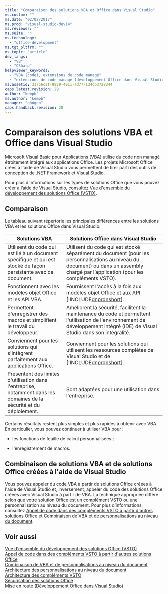 ```yaml
---
title: "Comparaison des solutions VBA et Office dans Visual Studio"
ms.custom: ""
ms.date: "02/02/2017"
ms.prod: "visual-studio-dev14"
ms.reviewer: ""
ms.suite: ""
ms.technology: 
  - "office-development"
ms.tgt_pltfrm: ""
ms.topic: "article"
dev_langs: 
  - "VB"
  - "CSharp"
helpviewer_keywords: 
  - "VBA (code), extensions de code managé"
  - "extensions de code managé (développement Office dans Visual Studio), comparées à VBA"
ms.assetid: 31756c2f-8829-4011-ad77-134cb3728344
caps.latest.revision: 29
author: "kempb"
ms.author: "kempb"
manager: "ghogen"
caps.handback.revision: 28
---
```

# Comparaison des solutions VBA et Office dans Visual Studio
  Microsoft Visual Basic pour Applications \(VBA\) utilise du code non managé étroitement intégré aux applications Office. Les projets Microsoft Office créés à l'aide de Visual Studio vous permettent de tirer parti des outils de conception de .NET Framework et Visual Studio.  
  
 Pour plus d’informations sur les types de solutions Office que vous pouvez créer à l’aide de Visual Studio, consultez [Vue d'ensemble du développement des solutions Office &#40;VSTO&#41;](../vsto/office-solutions-development-overview-vsto.md).  
  
## Comparaison  
 Le tableau suivant répertorie les principales différences entre les solutions VBA et les solutions Office dans Visual Studio.  
  
|Solutions VBA|Solutions Office dans Visual Studio|  
|-------------------|-----------------------------------------|  
|Utilisent du code qui est lié à un document spécifique et qui est stocké de façon persistante avec ce document.|Utilisent du code qui est stocké séparément du document \(pour les personnalisations au niveau du document\) ou dans un assembly chargé par l’application \(pour les compléments VSTO\).|  
|Fonctionnent avec les modèles objet Office et les API VBA.|Fournissent l'accès à la fois aux modèles objet Office et aux API [!INCLUDE[dnprdnshort](../sharepoint/includes/dnprdnshort-md.md)].|  
|Permettent d'enregistrer des macros et simplifient le travail du développeur.|Améliorent la sécurité, facilitent la maintenance du code et permettent l'utilisation de l'environnement de développement intégré \(IDE\) de Visual Studio dans son intégralité.|  
|Conviennent pour les solutions qui s'intègrent parfaitement aux applications Office.|Conviennent pour les solutions qui utilisent les ressources complètes de Visual Studio et de [!INCLUDE[dnprdnshort](../sharepoint/includes/dnprdnshort-md.md)].|  
|Présentent des limites d'utilisation dans l'entreprise, notamment dans les domaines de la sécurité et du déploiement.|Sont adaptées pour une utilisation dans l'entreprise.|  
  
 Certains résultats restent plus simples et plus rapides à obtenir avec VBA. En particulier, vous pouvez continuer à utiliser VBA pour :  
  
-   les fonctions de feuille de calcul personnalisées ;  
  
-   l'enregistrement de macros.  
  
## Combinaison de solutions VBA et de solutions Office créées à l'aide de Visual Studio  
 Vous pouvez appeler du code VBA à partir de solutions Office créées à l'aide de Visual Studio et, inversement, appeler du code des solutions Office créées avec Visual Studio à partir de VBA. La technique appropriée diffère selon que votre solution Office est un complément VSTO ou une personnalisation au niveau du document. Pour plus d’informations, consultez [Appel de code dans des compléments VSTO à partir d'autres solutions Office](../vsto/calling-code-in-vsto-add-ins-from-other-office-solutions.md) et [Combinaison de VBA et de personnalisations au niveau du document](../vsto/combining-vba-and-document-level-customizations.md).  
  
## Voir aussi  
 [Vue d'ensemble du développement des solutions Office &#40;VSTO&#41;](../vsto/office-solutions-development-overview-vsto.md)   
 [Appel de code dans des compléments VSTO à partir d'autres solutions Office](../vsto/calling-code-in-vsto-add-ins-from-other-office-solutions.md)   
 [Combinaison de VBA et de personnalisations au niveau du document](../vsto/combining-vba-and-document-level-customizations.md)   
 [Architecture des personnalisations au niveau du document](../vsto/architecture-of-document-level-customizations.md)   
 [Architecture des compléments VSTO](../vsto/architecture-of-vsto-add-ins.md)   
 [Sécurisation des solutions Office](../vsto/securing-office-solutions.md)   
 [Mise en route &#40;Développement Office dans Visual Studio&#41;](../vsto/getting-started-office-development-in-visual-studio.md)  
  
  